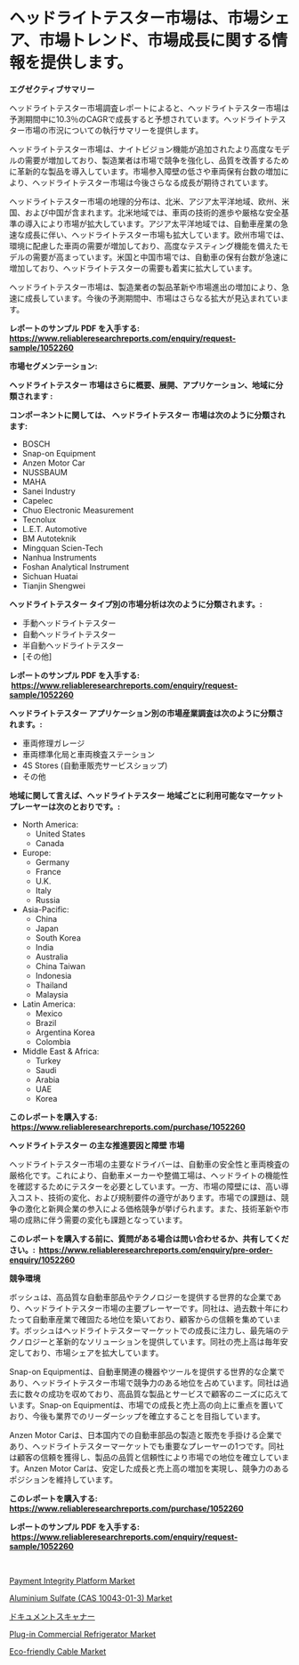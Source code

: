 <p><h1>ヘッドライトテスター市場は、市場シェア、市場トレンド、市場成長に関する情報を提供します。</h1></p><p><strong>エグゼクティブサマリー</strong></p>
<p><p>ヘッドライトテスター市場調査レポートによると、ヘッドライトテスター市場は予測期間中に10.3％のCAGRで成長すると予想されています。ヘッドライトテスター市場の市況についての執行サマリーを提供します。</p><p>ヘッドライトテスター市場は、ナイトビジョン機能が追加されたより高度なモデルの需要が増加しており、製造業者は市場で競争を強化し、品質を改善するために革新的な製品を導入しています。市場参入障壁の低さや車両保有台数の増加により、ヘッドライトテスター市場は今後さらなる成長が期待されています。</p><p>ヘッドライトテスター市場の地理的分布は、北米、アジア太平洋地域、欧州、米国、および中国が含まれます。北米地域では、車両の技術的進歩や厳格な安全基準の導入により市場が拡大しています。アジア太平洋地域では、自動車産業の急速な成長に伴い、ヘッドライトテスター市場も拡大しています。欧州市場では、環境に配慮した車両の需要が増加しており、高度なテスティング機能を備えたモデルの需要が高まっています。米国と中国市場では、自動車の保有台数が急速に増加しており、ヘッドライトテスターの需要も着実に拡大しています。</p><p>ヘッドライトテスター市場は、製造業者の製品革新や市場進出の増加により、急速に成長しています。今後の予測期間中、市場はさらなる拡大が見込まれています。</p></p>
<p><strong>レポートのサンプル PDF を入手する: <a href="https://www.reliableresearchreports.com/enquiry/request-sample/1052260">https://www.reliableresearchreports.com/enquiry/request-sample/1052260</a></strong></p>
<p><strong>市場セグメンテーション:</strong></p>
<p><strong> ヘッドライトテスター 市場はさらに概要、展開、アプリケーション、地域に分類されます :</strong></p>
<p><strong>コンポーネントに関しては、 ヘッドライトテスター 市場は次のように分類されます: &nbsp;</strong></p>
<p><ul><li>BOSCH</li><li>Snap-on Equipment</li><li>Anzen Motor Car</li><li>NUSSBAUM</li><li>MAHA</li><li>Sanei Industry</li><li>Capelec</li><li>Chuo Electronic Measurement</li><li>Tecnolux</li><li>L.E.T. Automotive</li><li>BM Autoteknik</li><li>Mingquan Scien-Tech</li><li>Nanhua Instruments</li><li>Foshan Analytical Instrument</li><li>Sichuan Huatai</li><li>Tianjin Shengwei</li></ul></p>
<p><strong> ヘッドライトテスター タイプ別の市場分析は次のように分類されます。:</strong></p>
<p><ul><li>手動ヘッドライトテスター</li><li>自動ヘッドライトテスター</li><li>半自動ヘッドライトテスター</li><li>[その他]</li></ul></p>
<p><strong>レポートのサンプル PDF を入手する: &nbsp;<a href="https://www.reliableresearchreports.com/enquiry/request-sample/1052260">https://www.reliableresearchreports.com/enquiry/request-sample/1052260</a></strong></p>
<p><strong> ヘッドライトテスター アプリケーション別の市場産業調査は次のように分類されます。:</strong></p>
<p><ul><li>車両修理ガレージ</li><li>車両標準化局と車両検査ステーション</li><li>4S Stores (自動車販売サービスショップ)</li><li>その他</li></ul></p>
<p><strong>地域に関して言えば、ヘッドライトテスター 地域ごとに利用可能なマーケットプレーヤーは次のとおりです。:</strong></p>
<p><ul>
    <li>
        North America:
        <ul>
            <li>United States</li>
            <li>Canada</li>
        </ul>
    </li>
    <li>
        Europe:
        <ul>
            <li>Germany</li>
            <li>France</li>
            <li>U.K.</li>
            <li>Italy</li>
            <li>Russia</li>
        </ul>
    </li>
    <li>
        Asia-Pacific:
        <ul>
            <li>China</li>
            <li>Japan</li>
            <li>South Korea</li>
            <li>India</li>
            <li>Australia</li>
            <li>China Taiwan</li>
            <li>Indonesia</li>
            <li>Thailand</li>
            <li>Malaysia</li>
        </ul>
    </li>
    <li>
        Latin America:
        <ul>
            <li>Mexico</li>
            <li>Brazil</li>
            <li>Argentina Korea</li>
            <li>Colombia</li>
        </ul>
    </li>
    <li>
        Middle East & Africa:
        <ul>
            <li>Turkey</li>
            <li>Saudi</li>
            <li>Arabia</li>
            <li>UAE</li>
            <li>Korea</li>
        </ul>
    </li>
    </ul></p>
<p><strong>このレポートを購入する: &nbsp;<a href="https://www.reliableresearchreports.com/purchase/1052260">https://www.reliableresearchreports.com/purchase/1052260</a></strong></p>
<p><strong>ヘッドライトテスター の主な推進要因と障壁 市場</strong></p>
<p><p>ヘッドライトテスター市場の主要なドライバーは、自動車の安全性と車両検査の厳格化です。これにより、自動車メーカーや整備工場は、ヘッドライトの機能性を確認するためにテスターを必要としています。一方、市場の障壁には、高い導入コスト、技術の変化、および規制要件の遵守があります。市場での課題は、競争の激化と新興企業の参入による価格競争が挙げられます。また、技術革新や市場の成熟に伴う需要の変化も課題となっています。</p></p>
<p><strong>このレポートを購入する前に、質問がある場合は問い合わせるか、共有してください。:&nbsp; <a href="https://www.reliableresearchreports.com/enquiry/pre-order-enquiry/1052260">https://www.reliableresearchreports.com/enquiry/pre-order-enquiry/1052260</a></strong></p>
<p><strong>競争環境</strong></p>
<p><p>ボッシュは、高品質な自動車部品やテクノロジーを提供する世界的な企業であり、ヘッドライトテスター市場の主要プレーヤーです。同社は、過去数十年にわたって自動車産業で確固たる地位を築いており、顧客からの信頼を集めています。ボッシュはヘッドライトテスターマーケットでの成長に注力し、最先端のテクノロジーと革新的なソリューションを提供しています。同社の売上高は毎年安定しており、市場シェアを拡大しています。</p><p>Snap-on Equipmentは、自動車関連の機器やツールを提供する世界的な企業であり、ヘッドライトテスター市場で競争力のある地位を占めています。同社は過去に数々の成功を収めており、高品質な製品とサービスで顧客のニーズに応えています。Snap-on Equipmentは、市場での成長と売上高の向上に重点を置いており、今後も業界でのリーダーシップを確立することを目指しています。</p><p>Anzen Motor Carは、日本国内での自動車部品の製造と販売を手掛ける企業であり、ヘッドライトテスターマーケットでも重要なプレーヤーの1つです。同社は顧客の信頼を獲得し、製品の品質と信頼性により市場での地位を確立しています。Anzen Motor Carは、安定した成長と売上高の増加を実現し、競争力のあるポジションを維持しています。</p></p>
<p><strong>このレポートを購入する: &nbsp; <a href="https://www.reliableresearchreports.com/purchase/1052260">https://www.reliableresearchreports.com/purchase/1052260</a></strong></p>
<p><strong>レポートのサンプル PDF を入手する: &nbsp;<a href="https://www.reliableresearchreports.com/enquiry/request-sample/1052260">https://www.reliableresearchreports.com/enquiry/request-sample/1052260</a></strong><strong></strong></p>
<p>&nbsp;</p>
<p><p><a href="https://gamy-alyssum-396.notion.site/Payment-Integrity-Platform-Market-Size-Market-Share-and-Global-Market-Analysis-Report-2024-2031-6e412af0c401499caea8e41792544932">Payment Integrity Platform Market</a></p><p><a href="https://issuu.com/reportprime-2/docs/aluminium-sulfate-cas-10043-01-3-market-size-2030.">Aluminium Sulfate (CAS 10043-01-3) Market</a></p><p><a href="https://github.com/cnnriuez22368/Market-Research-Report-List-1/blob/main/9818698189908.md">ドキュメントスキャナー</a></p><p><a href="https://view.publitas.com/reportprime-1/plug-in-commercial-refrigerator-market-research-report-the-key-to-successful-business-strategy-forecasted-for-period-from-2023-2030/">Plug-in Commercial Refrigerator Market</a></p><p><a href="https://view.publitas.com/reportprime-1/eco-friendly-cable-market-analysis-examines-its-scope-on-growth-opportunities-and-forecasted-trends-spanning-from-2024-to-2031/">Eco-friendly Cable Market</a></p></p>